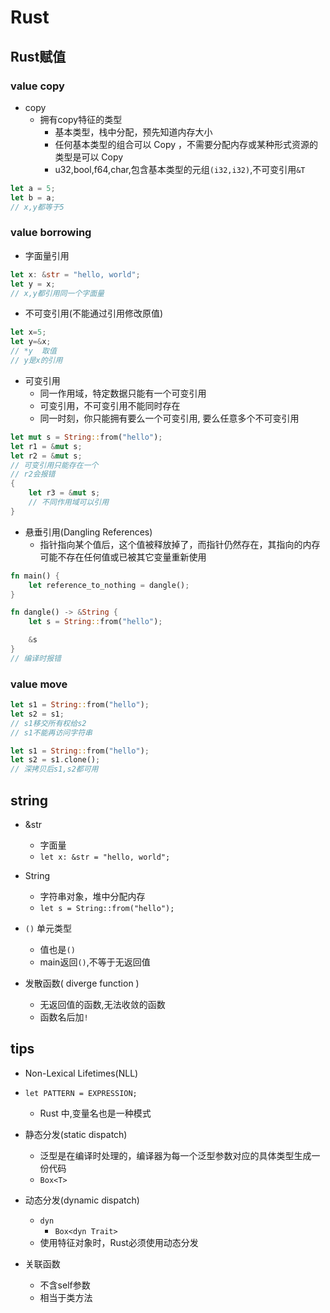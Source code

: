 # Rust

## Rust赋值

### value copy
+ copy
    + 拥有copy特征的类型
        + 基本类型，栈中分配，预先知道内存大小
        + 任何基本类型的组合可以 Copy ，不需要分配内存或某种形式资源的类型是可以 Copy
        + u32,bool,f64,char,包含基本类型的元组`(i32,i32)`,不可变引用`&T`
```rust
let a = 5;
let b = a;
// x,y都等于5   
```


### value borrowing
+ 字面量引用
```rust
let x: &str = "hello, world";
let y = x;
// x,y都引用同一个字面量
```


+ 不可变引用(不能通过引用修改原值)
```rust
let x=5;
let y=&x;
// *y  取值
// y是x的引用
```

+ 可变引用
    + 同一作用域，特定数据只能有一个可变引用
    + 可变引用，不可变引用不能同时存在
    + 同一时刻，你只能拥有要么一个可变引用, 要么任意多个不可变引用
```rust
let mut s = String::from("hello");
let r1 = &mut s;
let r2 = &mut s;
// 可变引用只能存在一个
// r2会报错
{
    let r3 = &mut s;
    // 不同作用域可以引用
}
```

+ 悬垂引用(Dangling References)
    + 指针指向某个值后，这个值被释放掉了，而指针仍然存在，其指向的内存可能不存在任何值或已被其它变量重新使用
```rust
fn main() {
    let reference_to_nothing = dangle();
}

fn dangle() -> &String {
    let s = String::from("hello");

    &s
}
// 编译时报错
```

### value move
```rust
let s1 = String::from("hello");
let s2 = s1;
// s1移交所有权给s2
// s1不能再访问字符串

let s1 = String::from("hello");
let s2 = s1.clone();
// 深拷贝后s1,s2都可用
```


## string
+ &str
    + 字面量
    + `let x: &str = "hello, world";`
+ String
    + 字符串对象，堆中分配内存
    + `let s = String::from("hello");`

+ `()` 单元类型
    + 值也是`()`
    + main返回`()`,不等于无返回值

+ 发散函数( diverge function )
    + 无返回值的函数,无法收敛的函数
    + 函数名后加`!` 

## tips

+  Non-Lexical Lifetimes(NLL)

+ `let PATTERN = EXPRESSION;`
    +  Rust 中,变量名也是一种模式

+ 静态分发(static dispatch)
    + 泛型是在编译时处理的，编译器为每一个泛型参数对应的具体类型生成一份代码
    + `Box<T>`

+ 动态分发(dynamic dispatch)
    + `dyn`
        + `Box<dyn Trait>`
    + 使用特征对象时，Rust必须使用动态分发
    
+ 关联函数
    + 不含self参数
    + 相当于类方法